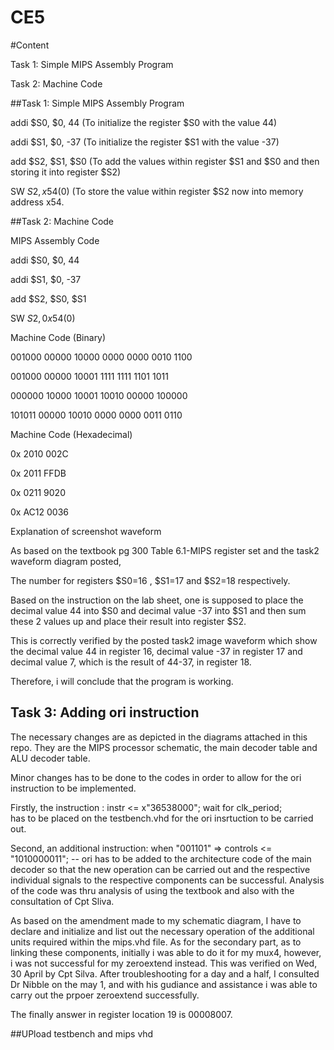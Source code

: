 CE5
===
#Content 

Task 1: Simple MIPS Assembly Program

Task 2: Machine Code

##Task 1: Simple MIPS Assembly Program

addi $S0, $0, 44      (To initialize the register $S0 with the value 44)

addi $S1, $0, -37     (To initialize the register $S1 with the value -37)

add $S2, $S1, $S0     (To add the values within register $S1 and $S0 and then storing it into register $S2)

 SW $S2, x54($0)       (To store the value within register $S2 now into memory address x54.
 
##Task 2: Machine Code
 
MIPS Assembly Code   

addi $S0, $0, 44 

addi $S1, $0, -37

add $S2, $S0, $S1

 SW $S2 ,0x54($0)    

Machine Code (Binary)  

001000 00000 10000 0000 0000 0010 1100  

001000 00000 10001 1111 1111 1101 1011

000000 10000 10001 10010 00000 100000

101011 00000 10010 0000 0000 0011 0110
 
Machine Code (Hexadecimal)

0x 2010 002C

0x 2011 FFDB

0x 0211 9020

0x AC12 0036

Explanation of screenshot waveform

As based on the textbook pg 300 Table 6.1-MIPS register set and the task2 waveform diagram posted, 

The number for registers $S0=16 , $S1=17 and $S2=18 respectively. 

Based on the instruction on the lab sheet, one is supposed to place the decimal value 44 into $S0 and decimal value -37 into $S1 and then sum these 2 values up and place their result into register $S2.

This is correctly verified by the posted task2 image waveform which show the decimal value 44 in register 16, decimal value -37 in register 17 and decimal value 7, which is the result of 44-37, in register 18.

Therefore, i will conclude that the program is working.

## Task 3: Adding ori instruction

The necessary changes are as depicted in the diagrams attached in this repo. They are the MIPS processor schematic, the main decoder table and ALU decoder table. 

Minor changes has to be done to the codes in order to allow for the ori instruction to be implemented.

Firstly, the instruction : instr <= x"36538000";
                  wait for clk_period;   
has to be placed on the testbench.vhd for the ori insrtuction to be carried out. 

Second,  an additional instruction: when "001101" => controls <= "1010000011"; -- ori has to be added to the architecture code of the main decoder so that the new operation can be carried out and the respective individual signals to the respective components can be successful. Analysis of the code was thru analysis of using the textbook and also with the consultation of Cpt Sliva.
                  
As based on the amendment made to my schematic diagram, I have to declare and initialize and list out the necessary operation of the additional units required within the mips.vhd file. As for the secondary part, as to linking these components, initially i was able to do it for my mux4, however, i was not successful for my zeroextend instead. This was verified on Wed, 30 April by Cpt Silva. After troubleshooting for a day and a half, I consulted Dr Nibble on the may 1, and with his gudiance and assistance i was able to carry out the prpoer zeroextend successfully. 

The finally answer in register location 19 is 00008007.




##UPload testbench and mips vhd
